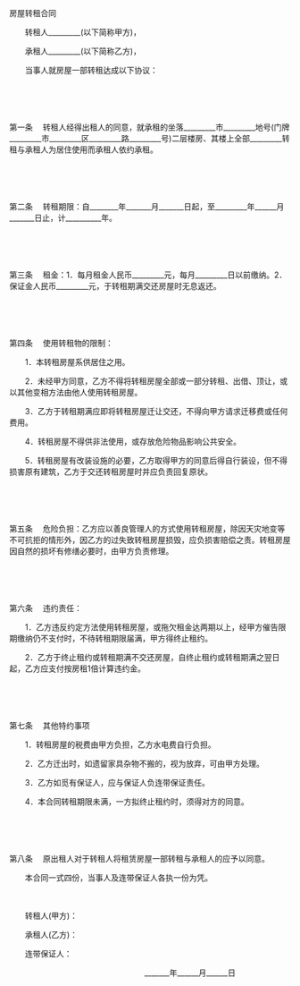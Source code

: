 



房屋转租合同



 

　　转租人_________(以下简称甲方)，

　　承租人_________(以下简称乙方)，

　　当事人就房屋一部转租达成以下协议：

　　

　　

第一条
　转租人经得出租人的同意，就承租的坐落_________市_________地号(门牌_________市_________区_________路_________号)二层楼房、其楼上全部_________转租与承租人为居住使用而承租人依约承租。

　　

　　

第二条
　转租期限：自________年_______月_______日起，至_________年______月_______日止，计__________年。

　　

　　

第三条
　租金：1．每月租金人民币_________元，每月_________日以前缴纳。2．保证金人民币_________元，于转租期满交还房屋时无息返还。

　　

　　

第四条
　使用转租物的限制：

　　1．本转租房屋系供居住之用。

　　2．未经甲方同意，乙方不得将转租房屋全部或一部分转租、出借、顶让，或以其他变相方法由他人使用转租房屋。

　　3．乙方于转租期满应即将转租房屋迁让交还，不得向甲方请求迁移费或任何费用。

　　4．转租房屋不得供非法使用，或存放危险物品影响公共安全。

　　5．转租房屋有改装设施的必要，乙方取得甲方的同意后得自行装设，但不得损害原有建筑，乙方于交还转租房屋时并应负责回复原状。

　　

　　

第五条
　危险负担：乙方应以善良管理人的方式使用转租房屋，除因天灾地变等不可抗拒的情形外，因乙方的过失致转租房屋损毁，应负损害赔偿之责。转租房屋因自然的损坏有修缮必要时，由甲方负责修理。

　　

　　

第六条
　违约责任：

　　1．乙方违反约定方法使用转租房屋，或拖欠租金达两期以上，经甲方催告限期缴纳仍不支付时，不待转租期限届满，甲方得终止租约。

　　2．乙方于终止租约或转租期满不交还房屋，自终止租约或转租期满之翌日起，乙方应支付按房租1倍计算违约金。

　　

　　

第七条
　其他特约事项

　　1．转租房屋的税费由甲方负担，乙方水电费自行负担。

　　2．乙方迁出时，如遗留家具杂物不搬的，视为放弃，可由甲方处理。

　　3．乙方如觅有保证人，应与保证人负连带保证责任。

　　4．本合同转租期限未满，一方拟终止租约时，须得对方的同意。

　　

　　

第八条
　原出租人对于转租人将租赁房屋一部转租与承租人的应予以同意。

　　本合同一式四份，当事人及连带保证人各执一份为凭。　

　　

　　转租人(甲方)：

　　承租人(乙方)：

　　连带保证人：

　　　　　　　　　　　　　　　　　 _______年______月______日